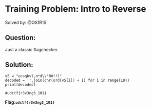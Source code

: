 # Training Problem: Intro to Reverse

Solved by: @OS1R1S

## Question:
Just a classic flagchecker.


## Solution:
```
v5 = "ucaqbvl,n*d\\'R#!!l"
decoded = ''.join(chr(ord(v5[i]) + i) for i in range(18))
print(decoded)

#udctf{r3v3ng3_101}
```

**Flag:`udctf{r3v3ng3_101}`** 
